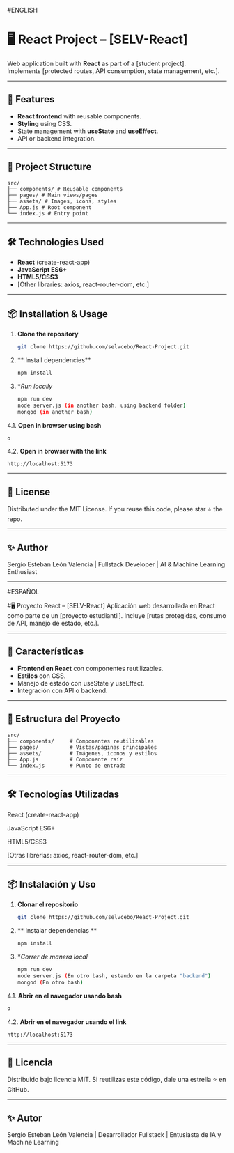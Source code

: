 #ENGLISH

# 🖥️ React Project – [SELV-React]

Web application built with **React** as part of a [student project].  
Implements [protected routes, API consumption, state management, etc.].

---

## 🚀 Features
- **React frontend** with reusable components.
- **Styling** using CSS.
- State management with **useState** and **useEffect**.
- API or backend integration.


---

## 📂 Project Structure
```
src/ 
├── components/ # Reusable components 
├── pages/ # Main views/pages 
├── assets/ # Images, icons, styles 
├── App.js # Root component 
└── index.js # Entry point
```
---

## 🛠️ Technologies Used
- **React** (create-react-app)
- **JavaScript ES6+**
- **HTML5/CSS3**
- [Other libraries: axios, react-router-dom, etc.]

---

## 📦 Installation & Usage
1. **Clone the repository**
   ```bash
   git clone https://github.com/selvcebo/React-Project.git
2. ** Install dependencies**
   ```bash
   npm install
3. **Run locally*
   ```bash
   npm run dev
   node server.js (in another bash, using backend folder)
   mongod (in another bash)
   
4.1. **Open in browser using bash**
   ```bash (In the npm run dev bash)
   o
   ```
4.2. **Open in browser with the link**
   ```
   http://localhost:5173
   ```
---

## 📜 License
Distributed under the MIT License. If you reuse this code, please star ⭐ the repo.

---

## ✨ Author
Sergio Esteban León Valencia | Fullstack Developer | AI & Machine Learning Enthusiast 

---

#ESPAÑOL

#🖥️ Proyecto React – [SELV-React]
Aplicación web desarrollada en React como parte de un [proyecto estudiantil]. Incluye [rutas protegidas, consumo de API, manejo de estado, etc.].

---

## 🚀 Características
- **Frontend en React** con componentes reutilizables.
- **Estilos** con CSS.
- Manejo de estado con useState y useEffect.
- Integración con API o backend.

---

## 📂 Estructura del Proyecto
```
src/
├── components/     # Componentes reutilizables
├── pages/          # Vistas/páginas principales
├── assets/         # Imágenes, íconos y estilos
├── App.js          # Componente raíz
└── index.js        # Punto de entrada
```

---

## 🛠️ Tecnologías Utilizadas
React (create-react-app)

JavaScript ES6+

HTML5/CSS3

[Otras librerías: axios, react-router-dom, etc.]

---

## 📦 Instalación y Uso
1. **Clonar el repositorio**
   ```bash
   git clone https://github.com/selvcebo/React-Project.git
2. ** Instalar dependencias **
   ```bash
   npm install
3. **Correr de manera local*
   ```bash
   npm run dev
   node server.js (En otro bash, estando en la carpeta "backend")
   mongod (En otro bash)
   
4.1. **Abrir en el navegador usando bash**
   ```bash (En el mismo bash del npm run dev)
   o
   ```
4.2. **Abrir en el navegador usando el link**
   ```
   http://localhost:5173
   ```

---

## 📜 Licencia
Distribuido bajo licencia MIT. Si reutilizas este código, dale una estrella ⭐ en GitHub.

---

## ✨ Autor
Sergio Esteban León Valencia | Desarrollador Fullstack | Entusiasta de IA y Machine Learning 
